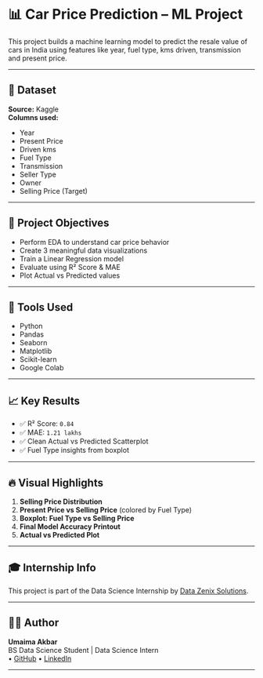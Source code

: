 # 📊 Car Price Prediction – ML Project

This project builds a machine learning model to predict the resale value of cars in India using features like year, fuel type, kms driven, transmission and present price.

__________________________________

## 📁 Dataset  
**Source:** Kaggle  
**Columns used:**
- Year  
- Present Price  
- Driven kms  
- Fuel Type  
- Transmission  
- Seller Type  
- Owner  
- Selling Price (Target)

__________________________________

## 🎯 Project Objectives  
- Perform EDA to understand car price behavior  
- Create 3 meaningful data visualizations  
- Train a Linear Regression model  
- Evaluate using R² Score & MAE  
- Plot Actual vs Predicted values

__________________________________

## 🧪 Tools Used  
- Python  
- Pandas  
- Seaborn  
- Matplotlib  
- Scikit-learn  
- Google Colab

__________________________________

## 📈 Key Results  
- ✅ R² Score: `0.84`  
- ✅ MAE: `1.21 lakhs`  
- ✅ Clean Actual vs Predicted Scatterplot  
- ✅ Fuel Type insights from boxplot

__________________________________

## 🔥 Visual Highlights  
1. **Selling Price Distribution**  
2. **Present Price vs Selling Price** (colored by Fuel Type)  
3. **Boxplot: Fuel Type vs Selling Price**  
4. **Final Model Accuracy Printout**  
5. **Actual vs Predicted Plot**

__________________________________

## 🎓 Internship Info
This project is part of the Data Science Internship by [Data Zenix Solutions](https://www.datazenix.site/). 

__________________________________

## 👩‍💻 Author

**Umaima Akbar**  
BS Data Science Student | Data Science Intern   
• [GitHub](https://github.com/umaima-akbar) 
• [LinkedIn](https://www.linkedin.com/in/umaima-akbar-a70bb1375/)

__________________________________
